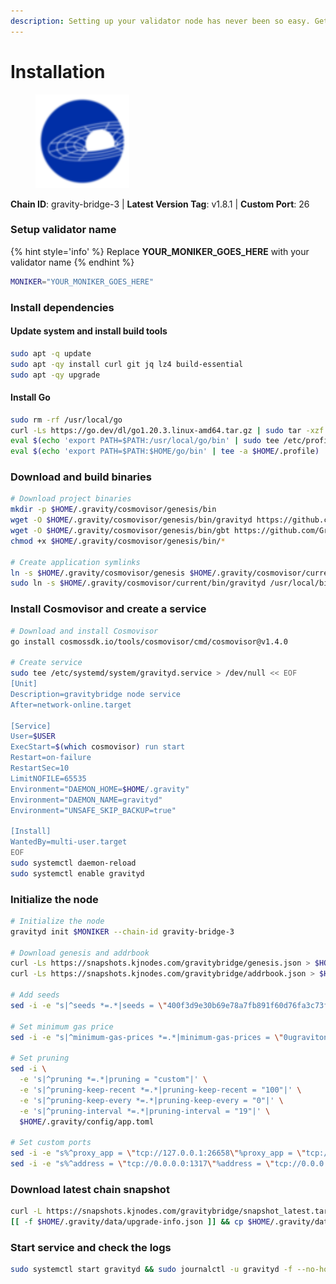 ```yaml
---
description: Setting up your validator node has never been so easy. Get your validator running in minutes by following step by step instructions.
---
```


# Installation

<figure><img src="https://raw.githubusercontent.com/kj89/cosmos-images/main/logos/gravitybridge.png" width="150" alt=""><figcaption></figcaption></figure>

**Chain ID**: gravity-bridge-3 | **Latest Version Tag**: v1.8.1 | **Custom Port**: 26

### Setup validator name

{% hint style='info' %}
Replace **YOUR_MONIKER_GOES_HERE** with your validator name
{% endhint %}

```bash
MONIKER="YOUR_MONIKER_GOES_HERE"
```

### Install dependencies

#### Update system and install build tools

```bash
sudo apt -q update
sudo apt -qy install curl git jq lz4 build-essential
sudo apt -qy upgrade
```

#### Install Go

```bash
sudo rm -rf /usr/local/go
curl -Ls https://go.dev/dl/go1.20.3.linux-amd64.tar.gz | sudo tar -xzf - -C /usr/local
eval $(echo 'export PATH=$PATH:/usr/local/go/bin' | sudo tee /etc/profile.d/golang.sh)
eval $(echo 'export PATH=$PATH:$HOME/go/bin' | tee -a $HOME/.profile)
```

### Download and build binaries

```bash
# Download project binaries
mkdir -p $HOME/.gravity/cosmovisor/genesis/bin
wget -O $HOME/.gravity/cosmovisor/genesis/bin/gravityd https://github.com/Gravity-Bridge/Gravity-Bridge/releases/download/v1.8.1/gravity-linux-amd64
wget -O $HOME/.gravity/cosmovisor/genesis/bin/gbt https://github.com/Gravity-Bridge/Gravity-Bridge/releases/download/v1.8.1/gbt
chmod +x $HOME/.gravity/cosmovisor/genesis/bin/*

# Create application symlinks
ln -s $HOME/.gravity/cosmovisor/genesis $HOME/.gravity/cosmovisor/current
sudo ln -s $HOME/.gravity/cosmovisor/current/bin/gravityd /usr/local/bin/gravityd
```

### Install Cosmovisor and create a service

```bash
# Download and install Cosmovisor
go install cosmossdk.io/tools/cosmovisor/cmd/cosmovisor@v1.4.0

# Create service
sudo tee /etc/systemd/system/gravityd.service > /dev/null << EOF
[Unit]
Description=gravitybridge node service
After=network-online.target

[Service]
User=$USER
ExecStart=$(which cosmovisor) run start
Restart=on-failure
RestartSec=10
LimitNOFILE=65535
Environment="DAEMON_HOME=$HOME/.gravity"
Environment="DAEMON_NAME=gravityd"
Environment="UNSAFE_SKIP_BACKUP=true"

[Install]
WantedBy=multi-user.target
EOF
sudo systemctl daemon-reload
sudo systemctl enable gravityd
```

### Initialize the node

```bash
# Initialize the node
gravityd init $MONIKER --chain-id gravity-bridge-3

# Download genesis and addrbook
curl -Ls https://snapshots.kjnodes.com/gravitybridge/genesis.json > $HOME/.gravity/config/genesis.json
curl -Ls https://snapshots.kjnodes.com/gravitybridge/addrbook.json > $HOME/.gravity/config/addrbook.json

# Add seeds
sed -i -e "s|^seeds *=.*|seeds = \"400f3d9e30b69e78a7fb891f60d76fa3c73f0ecc@gravitybridge.rpc.kjnodes.com:26659\"|" $HOME/.gravity/config/config.toml

# Set minimum gas price
sed -i -e "s|^minimum-gas-prices *=.*|minimum-gas-prices = \"0ugraviton\"|" $HOME/.gravity/config/app.toml

# Set pruning
sed -i \
  -e 's|^pruning *=.*|pruning = "custom"|' \
  -e 's|^pruning-keep-recent *=.*|pruning-keep-recent = "100"|' \
  -e 's|^pruning-keep-every *=.*|pruning-keep-every = "0"|' \
  -e 's|^pruning-interval *=.*|pruning-interval = "19"|' \
  $HOME/.gravity/config/app.toml

# Set custom ports
sed -i -e "s%^proxy_app = \"tcp://127.0.0.1:26658\"%proxy_app = \"tcp://127.0.0.1:26658\"%; s%^laddr = \"tcp://127.0.0.1:26657\"%laddr = \"tcp://127.0.0.1:26657\"%; s%^pprof_laddr = \"localhost:6060\"%pprof_laddr = \"localhost:26060\"%; s%^laddr = \"tcp://0.0.0.0:26656\"%laddr = \"tcp://0.0.0.0:26656\"%; s%^prometheus_listen_addr = \":26660\"%prometheus_listen_addr = \":26660\"%" $HOME/.gravity/config/config.toml
sed -i -e "s%^address = \"tcp://0.0.0.0:1317\"%address = \"tcp://0.0.0.0:26317\"%; s%^address = \":8080\"%address = \":26080\"%; s%^address = \"0.0.0.0:9090\"%address = \"0.0.0.0:26090\"%; s%^address = \"0.0.0.0:9091\"%address = \"0.0.0.0:26091\"%; s%:8545%:26545%; s%:8546%:26546%; s%:6065%:26065%" $HOME/.gravity/config/app.toml
```

### Download latest chain snapshot

```bash
curl -L https://snapshots.kjnodes.com/gravitybridge/snapshot_latest.tar.lz4 | tar -Ilz4 -xf - -C $HOME/.gravity
[[ -f $HOME/.gravity/data/upgrade-info.json ]] && cp $HOME/.gravity/data/upgrade-info.json $HOME/.gravity/cosmovisor/genesis/upgrade-info.json
```

### Start service and check the logs

```bash
sudo systemctl start gravityd && sudo journalctl -u gravityd -f --no-hostname -o cat
```
